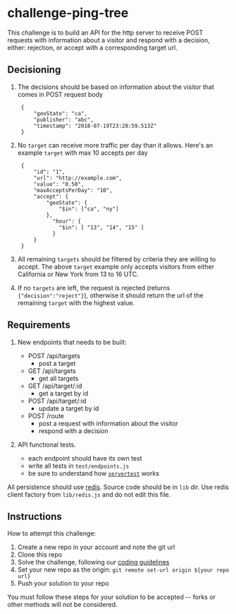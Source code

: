 # challenge-ping-tree

This challenge is to build an API for the http server to receive POST requests with information about a visitor and respond with a decision, either: rejection, or accept with a corresponding target url.

## Decisioning

1) The decisions should be based on information about the visitor that comes in POST request body
 
        {
            "geoState": "ca",
            "publisher": "abc",
            "timestamp": "2018-07-19T23:28:59.513Z"
        }

2) No `target` can receive more traffic per day than it allows. Here's an example `target` with max 10 accepts per day

        {
            "id": "1",
            "url": "http://example.com",
            "value": "0.50",
            "maxAcceptsPerDay": "10",
            "accept": {
                "geoState": {
                    "$in": ["ca", "ny"]
                },
                  "hour": {
                    "$in": [ "13", "14", "15" ]
                  }
            }
        }

4) All remaining `targets` should be filtered by criteria they are willing to accept. The above `target` example only accepts visitors from either California or New York from 13 to 16 UTC.

5) If no `targets` are left, the request is rejected (returns `{"decision":"reject"}`), otherwise it should return the url of the remaining `target` with the highest value.


## Requirements

1. New endpoints that needs to be built:
   - POST /api/targets
      - post a target
   - GET /api/targets
      - get all targets
   - GET /api/target/:id
      - get a target by id
    - POST /api/target/:id
      - update a target by id
   - POST /route
      - post a request with information about the visitor
      - respond with a decision

2. API functional tests. 
   - each endpoint should have its own test
   - write all tests in `test/endpoints.js`
   - be sure to understand how [`servertest`](https://github.com/rvagg/servertest) works


All persistence should use [redis](http://redis.io). 
Source code should be in `lib` dir. 
Use redis client factory from `lib/redis.js` and do not edit this file.


## Instructions

How to attempt this challenge:

1. Create a new repo in your account and note the git url
2. Clone this repo
3. Solve the challenge, following our [coding guidelines](https://github.com/Interlincx/adnet-onboarding)
4. Set your new repo as the origin: `git remote set-url origin ${your repo url}`
5. Push your solution to your repo

You must follow these steps for your solution to be accepted -- forks or other methods will not be considered.
